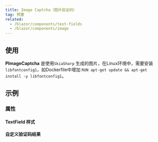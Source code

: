 ```yaml
---
title: Image Captcha（图片验证码）
tag: 预置
related:
  - /blazor/components/text-fields
  - /blazor/components/image
---
```


## 使用

**PImageCaptcha** 是使用`SkiaSharp` 生成的图片，在Linux环境中，需要安装 `libfontconfig1`，如Dockerfile中增加 `RUN apt-get update && apt-get install -y libfontconfig1`。

<masa-example file="Examples.components.image_captcha.Usage"></masa-example>

## 示例

### 属性

#### TextField 样式

<masa-example file="Examples.components.image_captcha.TextFieldStyle"></masa-example>

#### 自定义验证码结果

<masa-example file="Examples.components.image_captcha.VerifyCode"></masa-example>